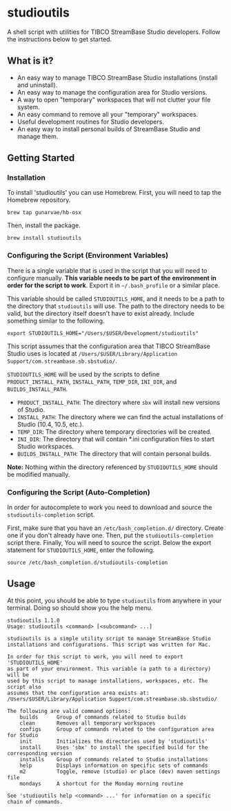 # studioutils

A shell script with utilities for TIBCO StreamBase Studio developers. Follow the instructions below to get started.

## What is it?

* An easy way to manage TIBCO StreamBase Studio installations (install and uninstall).
* An easy way to manage the configuration area for Studio versions.
* A way to open "temporary" workspaces that will not clutter your file system.
* An easy command to remove all your "temporary" workspaces.
* Useful development routines for Studio developers.
* An easy way to install personal builds of StreamBase Studio and manage them.

## Getting Started

### Installation

To install 'studioutils' you can use Homebrew. First, you will need to tap the Homebrew repository.

```
brew tap gunarvae/hb-osx
```

Then, install the package.

```
brew install studioutils
```

### Configuring the Script (Environment Variables)

There is a single variable that is used in the script that you will need to configure manually. **This variable needs to be part of the environment in order for the script to work**. Export it in `~/.bash_profile` or a similar place.

This variable should be called `STUDIOUTILS_HOME`, and it needs to be a path to the directory that `studioutils` will use. The path to the directory needs to be valid, but the directory itself doesn't have to exist already. Include something similar to the following.

```
export STUDIOUTILS_HOME="/Users/$USER/Development/studioutils"
```

This script assumes that the configuration area that TIBCO StreamBase Studio uses is located at `/Users/$USER/Library/Application Support/com.streambase.sb.sbstudio/`.

`STUDIOUTILS_HOME` will be used by the scripts to define `PRODUCT_INSTALL_PATH`, `INSTALL_PATH`, `TEMP_DIR`, `INI_DIR`, and `BUILDS_INSTALL_PATH`.

* `PRODUCT_INSTALL_PATH`: The directory where `sbx` will install new versions of Studio.
* `INSTALL_PATH`: The directory where we can find the actual installations of Studio (10.4, 10.5, etc.).
* `TEMP_DIR`: The directory where temporary directories will be created.
* `INI_DIR`: The directory that will contain *.ini configuration files to start Studio workspaces.
* `BUILDS_INSTALL_PATH`: The directory that will contain personal builds.

**Note:** Nothing within the directory referenced by `STUDIOUTILS_HOME` should be modified manually.

### Configuring the Script (Auto-Completion)

In order for autocomplete to work you need to download and source the `studioutils-completion` script.

First, make sure that you have an `/etc/bash_completion.d/` directory. Create one if you don't already have one. Then, put the `studioutils-completion` script there. Finally, You will need to source the script. Below the export statement for `STUDIOUTILS_HOME`, enter the following.

```
source /etc/bash_completion.d/studioutils-completion
```

## Usage

At this point, you should be able to type `studioutils` from anywhere in your terminal. Doing so should show you the help menu.

``` 
studioutils 1.1.0
Usage: studioutils <command> [<subcommand> ...]

studioutils is a simple utility script to manage StreamBase Studio 
installations and configurations. This script was written for Mac.

In order for this script to work, you will need to export 'STUDIOUTILS_HOME'
as part of your environment. This variable (a path to a directory) will be 
used by this script to manage installations, workspaces, etc. The script also 
assumes that the configuration area exists at:
/Users/$USER/Library/Application Support/com.streambase.sb.sbstudio/

The following are valid command options:
    builds      Group of commands related to Studio builds
    clean       Removes all temporary workspaces
    configs     Group of commands related to the configuration area for Studio
    init        Initializes the directories used by 'studioutils'
    install     Uses 'sbx' to install the specified build for the corresponding version
    installs    Group of commands related to Studio installations
    help        Displays information on specific sets of commands
    m2          Toggle, remove (studio) or place (dev) maven settings file
    mondays     A shortcut for the Monday morning routine

See 'studioutils help <command> ...' for information on a specific chain of commands.
```

